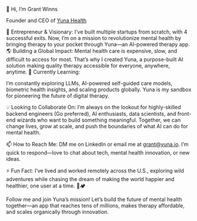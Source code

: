 👋 Hi, I’m Grant Winns

Founder and CEO of [Yuna Health](https://www.yuna.io)

🧠 Entrepreneur & Visionary: I’ve built multiple startups from scratch, with 4 successful exits. Now, I’m on a mission to revolutionize mental health by bringing therapy to your pocket through Yuna—an AI-powered therapy app.
🌎 Building a Global Impact: Mental health care is expensive, slow, and difficult to access for most. That’s why I created Yuna, a purpose-built AI solution making quality therapy accessible for everyone, anywhere, anytime.
🚀 Currently Learning:

I’m constantly exploring LLMs, AI-powered self-guided care models, biometric health insights, and scaling products globally. Yuna is my sandbox for pioneering the future of digital therapy.

💡 Looking to Collaborate On: I’m always on the lookout for highly-skilled backend engineers (Go preferred), AI enthusiasts, data scientists, and front-end wizards who want to build something meaningful. Together, we can change lives, grow at scale, and push the boundaries of what AI can do for mental health.

📫 How to Reach Me: DM me on LinkedIn or email me at grant@yuna.io. I’m quick to respond—love to chat about tech, mental health innovation, or new ideas.

⚡ Fun Fact: I’ve lived and worked remotely across the U.S., exploring wild adventures while chasing the dream of making the world happier and healthier, one user at a time. 🌊🏕️

Follow me and join Yuna’s mission! Let’s build the future of mental health together—an app that reaches tens of millions, makes therapy affordable, and scales organically through innovation.

<!---
GrantWinns/GrantWinns is a ✨ special ✨ repository because its `README.md` (this file) appears on your GitHub profile.
You can click the Preview link to take a look at your changes.
--->
